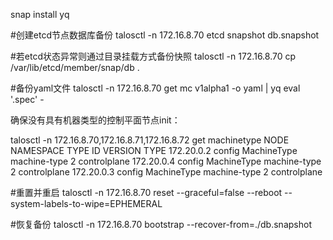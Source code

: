 snap install yq

#创建etcd节点数据库备份
talosctl -n 172.16.8.70 etcd snapshot db.snapshot

#若etcd状态异常则通过目录挂载方式备份快照
talosctl -n 172.16.8.70 cp /var/lib/etcd/member/snap/db .

#备份yaml文件
talosctl -n 172.16.8.70 get mc v1alpha1 -o yaml | yq eval '.spec' -

确保没有具有机器类型的控制平面节点init：

talosctl -n 172.16.8.70,172.16.8.71,172.16.8.72 get machinetype
NODE         NAMESPACE   TYPE          ID             VERSION   TYPE
172.20.0.2   config      MachineType   machine-type   2         controlplane
172.20.0.4   config      MachineType   machine-type   2         controlplane
172.20.0.3   config      MachineType   machine-type   2         controlplane

#重置并重启
talosctl -n 172.16.8.70 reset --graceful=false --reboot --system-labels-to-wipe=EPHEMERAL

#恢复备份
talosctl -n 172.16.8.70 bootstrap --recover-from=./db.snapshot